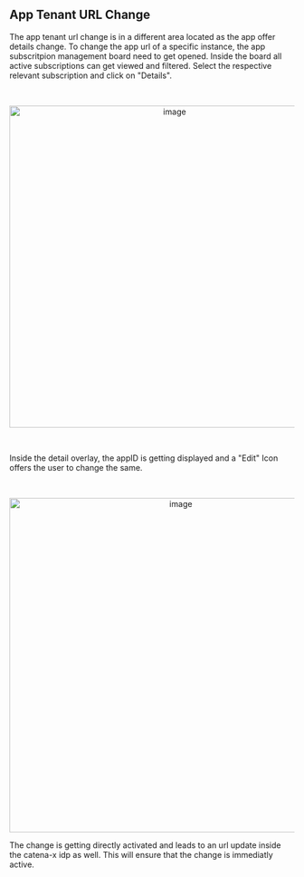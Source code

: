 ## App Tenant URL Change

The app tenant url change is in a different area located as the app offer details change.
To change the app url of a specific instance, the app subscritpion management board need to get opened.
Inside the board all active subscriptions can get viewed and filtered. Select the respective relevant subscription and click on "Details".

<br>

<p align="center">
<img width="568" alt="image" src="https://github.com/catenax-ng/tx-portal-assets/assets/94133633/ae335614-5959-4a5c-8863-2229181408f0">
</p>

<br>

Inside the detail overlay, the appID is getting displayed and a "Edit" Icon offers the user to change the same.

<br>

<p align="center">
<img width="590" alt="image" src="https://github.com/catenax-ng/tx-portal-assets/assets/94133633/5c4be9ec-069a-45f0-8d54-5a994f3539dd">
</p>

The change is getting directly activated and leads to an url update inside the catena-x idp as well. This will ensure that the change is immediatly active.

<br>
<br>
